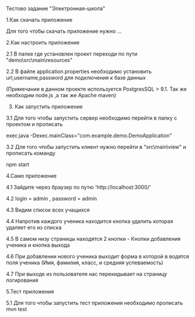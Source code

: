 Тестово задание  "Электронная-школа"

1.Как скачать приложение

Для того чтобы скачать приложение нужно ...

2.Как настроить приложение

2.1 В папке где установлен проект переходи по пути "demo\src\main\resources\"

2.2 В файле application.properties необходимо установить url,username,password для подключения к базе данных

(Примечание в данном проекте используется PostgresSQL > 9.1.
Так же необходим node.js ,а так же Apache maven)

3. Как запустить приложение

3.1 Для того чтобы запустить сервер необходимо перейти в папку с проектом и прописать 

exec:java -Dexec.mainClass="com.example.demo.DemoApplication"

3.2 Для того чтобы запустить клиент нужно перейти в "src\main\view" и прописать команду 

npm start

4.Само приложение

4.1 Зайдите через браузер по путю 'http://localhost:3000/'

4.2 login = admin , password = admin

4.3 Видим список всех учащихся

4.4 Напротив каждого ученика находится кнопка удалить которая удаляет его из списка 

4.5 В самом низу страницы находятся 2 кнопки - Кнопки добавления ученика и кнопка выхода

4.6 При добавлении нового ученика выходит форма в которой в водятся поля ученика (Имя, фамилия, класс, и средняя успеваемость)

4.7 При выходе из пользователя нас перекидывает на страницу логирования

5.Тест приложения

5.1 Для того чтобы запустить тест приложения необходимо прописать 
mvn test
